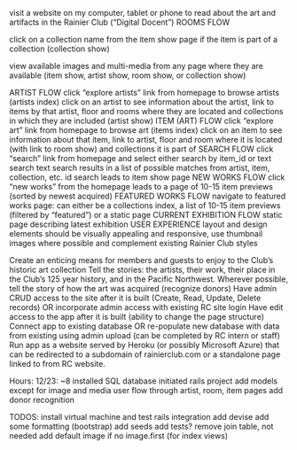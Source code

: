 visit a website on my computer, tablet or phone to read about the art and artifacts in the Rainier Club (“Digital Docent”)
ROOMS FLOW

click on a collection name from the item show page if the item is part of a collection (collection show)

view available images and multi-media from any page where they are available (item show, artist show, room show, or collection show)


ARTIST FLOW
click “explore artists” link from homepage to browse artists (artists index)
click on an artist to see information about the artist, link to items by that artist, floor and rooms where they are located and collections in which they are included (artist show)
ITEM (ART) FLOW
click “explore art” link from homepage to browse art (items index)
click on an item to see information about that item, link to artist, floor and room where it is located (with link to room show) and collections it is part of
SEARCH FLOW
click “search” link from homepage and select either search by item_id or text search
text search results in a list of possible matches from artist, item, collection, etc.
id search leads to item show page
NEW WORKS FLOW
click “new works” from the homepage leads to a page of 10-15 item previews (sorted by newest acquired)
FEATURED WORKS FLOW
navigate to featured works page: can either be a collections index, a list of 10-15 item previews (filtered by “featured”) or a static page
CURRENT EXHIBITION FLOW
static page describing latest exhibition
USER EXPERIENCE
layout and design elements should be visually appealing and responsive, use thumbnail images where possible and complement existing Rainier Club styles

Create an enticing means for members and guests to enjoy to the Club’s historic art collection
Tell the stories: the artists, their work, their place in the Club’s 125 year history, and in the Pacific Northwest.
Wherever possible, tell the story of how the art was acquired (recognize donors)
Have admin CRUD access to the site after it is built (Create, Read, Update, Delete records) OR
incorporate admin access with existing RC site login
Have edit access to the app after it is built (ability to change the page structure)
Connect app to existing database OR
re-populate new database with data from existing using admin upload (can be completed by RC intern or staff)
Run app as a website served by Heroku (or possibly Microsoft Azure) that can be redirected to a subdomain of rainierclub.com or a standalone page linked to from RC website.


Hours:
12/23: ~8
installed SQL database
initiated rails project
add models except for image and media
user flow through artist, room, item pages
add donor recognition

TODOS:
install virtual machine and test rails integration
add devise
add some formatting (bootstrap)
add seeds
add tests?
remove join table, not needed
add default image if no image.first (for index views)

